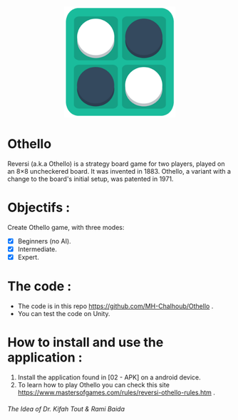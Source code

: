 <p align="center">
  <img src="/03 - ScreenShots/othelloLogo.jpg" alt="alt text" width="250" height="250">
</p>

# Othello
Reversi (a.k.a Othello) is a strategy board game for two players, played on an 8×8 uncheckered board. It was invented in 1883. Othello, a variant with a change to the board's initial setup, was patented in 1971.

# Objectifs :

Create Othello game, with three modes:
   - [x] Beginners (no AI).
   - [x] Intermediate.
   - [x] Expert.
     
# The code :
* The code is in this repo https://github.com/MH-Chalhoub/Othello .
* You can test the code on Unity.

# How to install and use the application :
1. Install the application found in [02 - APK] on a android device.
2. To learn how to play Othello you can check this site https://www.mastersofgames.com/rules/reversi-othello-rules.htm .

###### The Idea of Dr. Kifah Tout & Rami Baida
